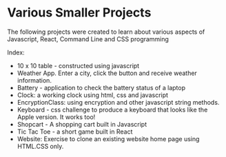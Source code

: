 # Various Smaller Projects

The following projects were created to learn about various aspects of Javascript, React, Command Line and CSS programming

Index:
 - 10 x 10 table - constructed using javascript
 - Weather App.  Enter a city, click the button and receive weather information.
 - Battery - application to check the battery status of a laptop
 - Clock: a working clock using html, css and javascript
 - EncryptionClass: using encryption and other javascript string methods.
 - Keyboard - css challenge to produce a keyboard that looks like the Apple version.  It works too!
 - Shopcart - A shopping cart built in Javascript
 - Tic Tac Toe - a short game built in React
 - Website: Exercise to clone an existing website home page using HTML.CSS only.

